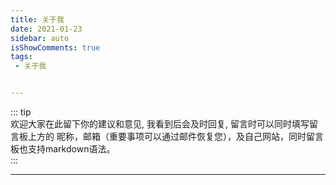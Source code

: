 ```yaml
---
title: 关于我  
date: 2021-01-23  
sidebar: auto  
isShowComments: true  
tags:
 - 关于我


---
```


::: tip  
欢迎大家在此留下你的建议和意见, 我看到后会及时回复, 留言时可以同时填写留言板上方的 昵称，邮箱（重要事项可以通过邮件恢复您），及自己网站，同时留言板也支持markdown语法。  
:::

---